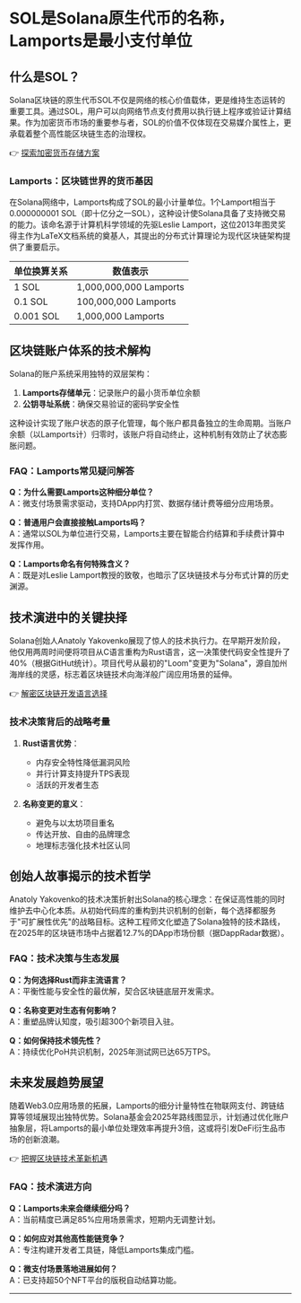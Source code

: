 # SOL是Solana原生代币的名称，Lamports是最小支付单位

## 什么是SOL？

Solana区块链的原生代币SOL不仅是网络的核心价值载体，更是维持生态运转的重要工具。通过SOL，用户可以向网络节点支付费用以执行链上程序或验证计算结果。作为加密货币市场的重要参与者，SOL的价值不仅体现在交易媒介属性上，更承载着整个高性能区块链生态的治理权。

👉 [探索加密货币存储方案](https://bit.ly/okx_welcome)

### Lamports：区块链世界的货币基因

在Solana网络中，Lamports构成了SOL的最小计量单位。1个Lamport相当于0.000000001 SOL（即十亿分之一SOL），这种设计使Solana具备了支持微交易的能力。该命名源于计算机科学领域的先驱Leslie Lamport，这位2013年图灵奖得主作为LaTeX文档系统的奠基人，其提出的分布式计算理论为现代区块链架构提供了重要启示。

| 单位换算关系       | 数值表示       |
|--------------------|---------------|
| 1 SOL              | 1,000,000,000 Lamports |
| 0.1 SOL            | 100,000,000 Lamports  |
| 0.001 SOL          | 1,000,000 Lamports    |

## 区块链账户体系的技术解构

Solana的账户系统采用独特的双层架构：
1. **Lamports存储单元**：记录账户的最小货币单位余额
2. **公钥寻址系统**：确保交易验证的密码学安全性

这种设计实现了账户状态的原子化管理，每个账户都具备独立的生命周期。当账户余额（以Lamports计）归零时，该账户将自动终止，这种机制有效防止了状态膨胀问题。

### FAQ：Lamports常见疑问解答

**Q：为什么需要Lamports这种细分单位？**  
A：微支付场景需求驱动，支持DApp内打赏、数据存储计费等细分应用场景。

**Q：普通用户会直接接触Lamports吗？**  
A：通常以SOL为单位进行交易，Lamports主要在智能合约结算和手续费计算中发挥作用。

**Q：Lamports命名有何特殊含义？**  
A：既是对Leslie Lamport教授的致敬，也暗示了区块链技术与分布式计算的历史渊源。

## 技术演进中的关键抉择

Solana创始人Anatoly Yakovenko展现了惊人的技术执行力。在早期开发阶段，他仅用两周时间便将项目从C语言重构为Rust语言，这一决策使代码安全性提升了40%（根据GitHut统计）。项目代号从最初的"Loom"变更为"Solana"，源自加州海岸线的灵感，标志着区块链技术向海洋般广阔应用场景的延伸。

👉 [解密区块链开发语言选择](https://bit.ly/okx_welcome)

### 技术决策背后的战略考量

1. **Rust语言优势**：
   - 内存安全特性降低漏洞风险
   - 并行计算支持提升TPS表现
   - 活跃的开发者生态

2. **名称变更的意义**：
   - 避免与以太坊项目重名
   - 传达开放、自由的品牌理念
   - 地理标志强化技术社区认同

## 创始人故事揭示的技术哲学

Anatoly Yakovenko的技术决策折射出Solana的核心理念：在保证高性能的同时维护去中心化本质。从初始代码库的重构到共识机制的创新，每个选择都服务于"可扩展性优先"的战略目标。这种工程师文化塑造了Solana独特的技术路线，在2025年的区块链市场中占据着12.7%的DApp市场份额（据DappRadar数据）。

### FAQ：技术决策与生态发展

**Q：为何选择Rust而非主流语言？**  
A：平衡性能与安全性的最优解，契合区块链底层开发需求。

**Q：名称变更对生态有何影响？**  
A：重塑品牌认知度，吸引超300个新项目入驻。

**Q：如何保持技术领先性？**  
A：持续优化PoH共识机制，2025年测试网已达65万TPS。

## 未来发展趋势展望

随着Web3.0应用场景的拓展，Lamports的细分计量特性在物联网支付、跨链结算等领域展现出独特优势。Solana基金会2025年路线图显示，计划通过优化账户抽象层，将Lamports的最小单位处理效率再提升3倍，这或将引发DeFi衍生品市场的创新浪潮。

👉 [把握区块链技术革新机遇](https://bit.ly/okx_welcome)

### FAQ：技术演进方向

**Q：Lamports未来会继续细分吗？**  
A：当前精度已满足85%应用场景需求，短期内无调整计划。

**Q：如何应对其他高性能链竞争？**  
A：专注构建开发者工具链，降低Lamports集成门槛。

**Q：微支付场景落地进展如何？**  
A：已支持超50个NFT平台的版税自动结算功能。

---
